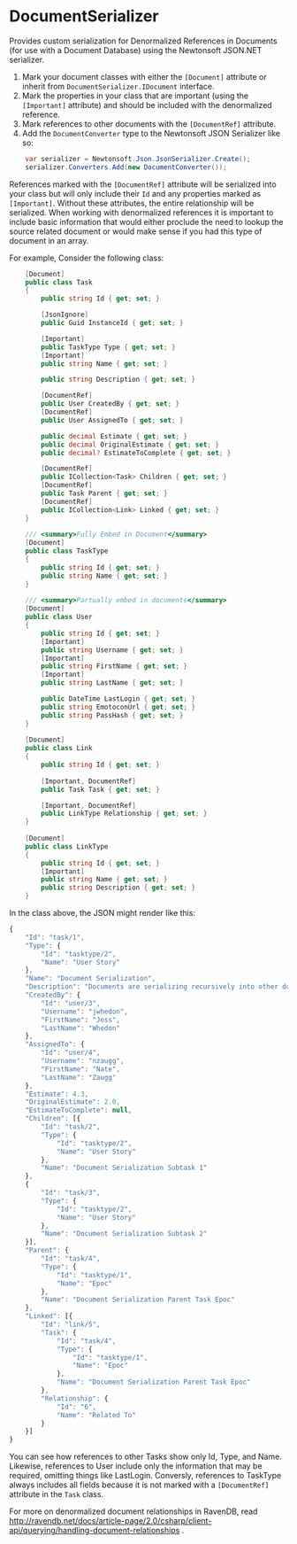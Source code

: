 # DocumentSerializer
Provides custom serialization for Denormalized References in Documents (for use with a Document Database) using the Newtonsoft JSON.NET serializer.

1. Mark your document classes with either the `[Document]` attribute or inherit from `DocumentSerializer.IDocument` interface.
2. Mark the properties in your class that are important (using the `[Important]` attribute) and should be included with the denormalized reference.
3. Mark references to other documents with the `[DocumentRef]` attribute. 
4. Add the `DocumentConverter` type to the Newtonsoft JSON Serializer like so:

```C#
	var serializer = Newtonsoft.Json.JsonSerializer.Create();
	serializer.Converters.Add(new DocumentConverter());
```

References marked with the `[DocumentRef]` attribute will be serialized into your class but will only include their `Id` and any properties marked as `[Important]`. Without these attributes, the entire relationship will be serialized. When working with denormalized references it is important to include basic information that would either proclude the need to lookup the source related document or would make sense if you had this type of document in an array. 

For example, Consider the following class:
```C#
	[Document]
	public class Task
	{
		public string Id { get; set; }

		[JsonIgnore]
		public Guid InstanceId { get; set; }

		[Important]
		public TaskType Type { get; set; }
		[Important]
		public string Name { get; set; }

		public string Description { get; set; }

		[DocumentRef]
		public User CreatedBy { get; set; }
		[DocumentRef]
		public User AssignedTo { get; set; }

		public decimal Estimate { get; set; }
		public decimal OriginalEstimate { get; set; }
		public decimal? EstimateToComplete { get; set; }

		[DocumentRef]
		public ICollection<Task> Children { get; set; }
		[DocumentRef]
		public Task Parent { get; set; }
		[DocumentRef]
		public ICollection<Link> Linked { get; set; }
	}
	
	/// <summary>Fully Embed in Document</summary>
	[Document]
	public class TaskType
	{
		public string Id { get; set; }
		public string Name { get; set; }
	}
	
	/// <summary>Partually embed in documents</summary>
	[Document]
	public class User
	{
		public string Id { get; set; }
		[Important]
		public string Username { get; set; }
		[Important]
		public string FirstName { get; set; }
		[Important]
		public string LastName { get; set; }

		public DateTime LastLogin { get; set; }
		public string EmotoconUrl { get; set; }
		public string PassHash { get; set; }
	}
	
	[Document]
	public class Link
	{
		public string Id { get; set; }
		
		[Important, DocumentRef]
		public Task Task { get; set; }

		[Important, DocumentRef]
		public LinkType Relationship { get; set; }
	}
	
	[Document]
	public class LinkType
	{
		public string Id { get; set; }
		[Important]
		public string Name { get; set; }
		public string Description { get; set; }
	}
```

In the class above, the JSON might render like this:
```JavaScript
{
	"Id": "task/1",
	"Type": {
		"Id": "tasktype/2",
		"Name": "User Story"
	},
	"Name": "Document Serialization",
	"Description": "Documents are serializing recursively into other documents with too much information.",
	"CreatedBy": {
		"Id": "user/3",
		"Username": "jwhedon",
		"FirstName": "Joss",
		"LastName": "Whedon"
	},
	"AssignedTo": {
		"Id": "user/4",
		"Username": "nzaugg",
		"FirstName": "Nate",
		"LastName": "Zaugg"
	},
	"Estimate": 4.3,
	"OriginalEstimate": 2.0,
	"EstimateToComplete": null,
	"Children": [{
		"Id": "task/2",
		"Type": {
			"Id": "tasktype/2",
			"Name": "User Story"
		},
		"Name": "Document Serialization Subtask 1"
	},
	{
		"Id": "task/3",
		"Type": {
			"Id": "tasktype/2",
			"Name": "User Story"
		},
		"Name": "Document Serialization Subtask 2"
	}],
	"Parent": {
		"Id": "task/4",
		"Type": {
			"Id": "tasktype/1",
			"Name": "Epoc"
		},
		"Name": "Document Serialization Parent Task Epoc"
	},
	"Linked": [{
		"Id": "link/5",
		"Task": {
			"Id": "task/4",
			"Type": {
				"Id": "tasktype/1",
				"Name": "Epoc"
			},
			"Name": "Document Serialization Parent Task Epoc"
		},
		"Relationship": {
			"Id": "6",
			"Name": "Related To"
		}
	}]
}
```

You can see how references to other Tasks show only Id, Type, and Name. Likewise, references to User include only the information that may be required, omitting things like LastLogin. Conversly, references to TaskType always includes all fields because it is not marked with a `[DocumentRef]` attribute in the `Task` class.

For more on denormalized document relationships in RavenDB, read http://ravendb.net/docs/article-page/2.0/csharp/client-api/querying/handling-document-relationships .


